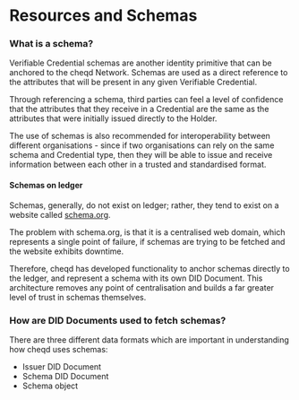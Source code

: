 # Resources and Schemas

### What is a schema?

Verifiable Credential schemas are another identity primitive that can be anchored to the cheqd Network. Schemas are used as a direct reference to the attributes that will be present in any given Verifiable Credential.&#x20;

Through referencing a schema, third parties can feel a level of confidence that the attributes that they receive in a Credential are the same as the attributes that were initially issued directly to the Holder.&#x20;

The use of schemas is also recommended for interoperability between different organisations - since if two organisations can rely on the same schema and Credential type, then they will be able to issue and receive information between each other in a trusted and standardised format.&#x20;

#### Schemas on ledger

Schemas, generally, do not exist on ledger; rather, they tend to exist on a website called [schema.org](https://schema.org/).&#x20;

The problem with schema.org, is that it is a centralised web domain, which represents a single point of failure, if schemas are trying to be fetched and the website exhibits downtime.

Therefore, cheqd has developed functionality to anchor schemas directly to the ledger, and represent a schema with its own DID Document. This architecture removes any point of centralisation and builds a far greater level of trust in schemas themselves.&#x20;

### How are DID Documents used to fetch schemas?

There are three different data formats which are important in understanding how cheqd uses schemas:

* Issuer DID Document
* Schema DID Document
* Schema object

